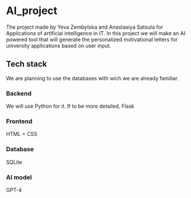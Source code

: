# AI_project
The project made by Yeva Zembytska and Anastasiya Satsuta for Applications of artificial intelligence in IT. In this project we will make an AI powered tool that will generate the personalized motivational letters for university applications based on user input.
## Tech stack 
We are planning to use the databases with wich we are already familiar.
### Backend 
We will use Python for it. If to be more detailed, Flask
### Frontend 
HTML + CSS
### Database 
SQLite
### AI model
GPT-4
